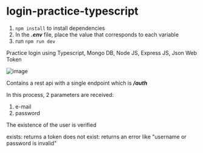 # login-practice-typescript

1. ```npm install``` to install dependencies
2. In the ***.env*** file, place the value that corresponds to each variable
3. run ```npm run dev```

Practice login using Typescript, Mongo DB, Node JS, Express JS, Json Web Token

![image](https://imgur.com/UQprdqq.png)


Contains a rest api with a single endpoint which is ***/auth***

In this process, 2 parameters are received:

1. e-mail
2. password

The existence of the user is verified

exists: returns a token
does not exist: returns an error like "username or password is invalid"
